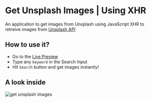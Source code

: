 # Get Unsplash Images | Using XHR
An application to get images from Unsplash using JavaScript XHR to retreive images from [Unsplash API](https://unsplash.com/documentation)

## How to use it?
- Go to the [Live Preview](https://elharony.github.io/Get-Unsplash-Images/)
- Type any `keyword` in the Search Input
- Hit `Search` button and get images instantly!

## A look inside
![get unsplash images](https://user-images.githubusercontent.com/16986422/41164669-03f5596c-6b3c-11e8-893a-1d020ff630d3.PNG)